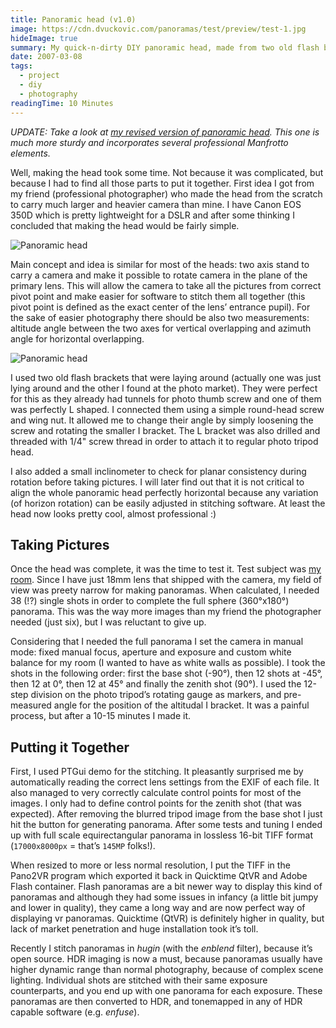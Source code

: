 ```yaml
---
title: Panoramic head (v1.0)
image: https://cdn.dvuckovic.com/panoramas/test/preview/test-1.jpg
hideImage: true
summary: My quick-n-dirty DIY panoramic head, made from two old flash brackets
date: 2007-03-08
tags:
  - project
  - diy
  - photography
readingTime: 10 Minutes
---
```


_UPDATE: Take a look at [my revised version of panoramic head](/2011/03/21/panoramic-head-v2/). This one is much more sturdy and incorporates several professional Manfrotto elements._

Well, making the head took some time. Not because it was complicated, but because I had to find all those parts to put it together. First idea I got from my friend (professional photographer) who made the head from the scratch to carry much larger and heavier camera than mine. I have Canon EOS 350D which is pretty lightweight for a DSLR and after some thinking I concluded that making the head would be fairly simple.

![Panoramic head](https://cdn.dvuckovic.com/projects/panorama-head-1.jpg#nozoom)

Main concept and idea is similar for most of the heads: two axis stand to carry a camera and make it possible to rotate camera in the plane of the primary lens. This will allow the camera to take all the pictures from correct pivot point and make easier for software to stitch them all together (this pivot point is defined as the exact center of the lens’ entrance pupil). For the sake of easier photography there should be also two measurements: altitude angle between the two axes for vertical overlapping and azimuth angle for horizontal overlapping.

![Panoramic head](https://cdn.dvuckovic.com/projects/panorama-head-2.jpg#nozoom)

I used two old flash brackets that were laying around (actually one was just lying around and the other I found at the photo market). They were perfect for this as they already had tunnels for photo thumb screw and one of them was perfectly L shaped. I connected them using a simple round-head screw and wing nut. It allowed me to change their angle by simply loosening the screw and rotating the smaller I bracket. The L bracket was also drilled and threaded with 1/4" screw thread in order to attach it to regular photo tripod head.

I also added a small inclinometer to check for planar consistency during rotation before taking pictures. I will later find out that it is not critical to align the whole panoramic head perfectly horizontal because any variation (of horizon rotation) can be easily adjusted in stitching software. At least the head now looks pretty cool, almost professional :)

## Taking Pictures

Once the head was complete, it was the time to test it. Test subject was [my room](/2007/03/08/test-panorama-my-room/). Since I have just 18mm lens that shipped with the camera, my field of view was preety narrow for making panoramas. When calculated, I needed 38 (!?) single shots in order to complete the full sphere (360°x180°) panorama. This was the way more images than my friend the photographer needed (just six), but I was reluctant to give up.

Considering that I needed the full panorama I set the camera in manual mode: fixed manual focus, aperture and exposure and custom white balance for my room (I wanted to have as white walls as possible). I took the shots in the following order: first the base shot (-90°), then 12 shots at -45°, then 12 at 0°, then 12 at 45° and finally the zenith shot (90°). I used the 12-step division on the photo tripod’s rotating gauge as markers, and pre-measured angle for the position of the altitudal I bracket. It was a painful process, but after a 10-15 minutes I made it.

## Putting it Together

First, I used PTGui demo for the stitching. It pleasantly surprised me by automatically reading the correct lens settings from the EXIF of each file. It also managed to very correctly calculate control points for most of the images. I only had to define control points for the zenith shot (that was expected). After removing the blurred tripod image from the base shot I just hit the button for generating panorama. After some tests and tuning I ended up with full scale equirectangular panorama in lossless 16-bit TIFF format (`17000x8000px` = that’s `145MP` folks!).

When resized to more or less normal resolution, I put the TIFF in the Pano2VR program which exported it back in Quicktime QtVR and Adobe Flash container. Flash panoramas are a bit newer way to display this kind of panoramas and although they had some issues in infancy (a little bit jumpy and lower in quality), they came a long way and are now perfect way of displaying vr panoramas. Quicktime (QtVR) is definitely higher in quality, but lack of market penetration and huge installation took it’s toll.

Recently I stitch panoramas in _hugin_ (with the _enblend_ filter), because it’s open source. HDR imaging is now a must, because panoramas usually have higher dynamic range than normal photography, because of complex scene lighting. Individual shots are stitched with their same exposure counterparts, and you end up with one panorama for each exposure. These panoramas are then converted to HDR, and tonemapped in any of HDR capable software (e.g. _enfuse_).
